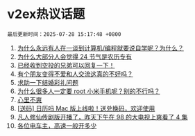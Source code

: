 # v2ex热议话题

`最后更新时间：2025-07-28 15:17:48 +0800`

1. [为什么永远有人在一谈到计算机/编程就要说自学呢？为什么？](https://www.v2ex.com/t/1148028)
1. [为什么大部分人会觉得 24 节气是农历专有](https://www.v2ex.com/t/1148014)
1. [已经收到空投的兄弟可以回复一下！](https://www.v2ex.com/t/1148150)
1. [有个朋友变得不爱和人交流这真的不好吗？](https://www.v2ex.com/t/1148055)
1. [求助一下结婚彩礼问题](https://www.v2ex.com/t/1148155)
1. [为什么很多人一定要 root 小米手机呢？别的不行吗？](https://www.v2ex.com/t/1148148)
1. [心里不爽](https://www.v2ex.com/t/1148093)
1. [[送码] 日历吗 Mac 版上线啦！送兑换码，欢迎使用](https://www.v2ex.com/t/1148006)
1. [凡人修仙传剧版开播了，昨天下午在 98 的大电视上爽看了 4 集](https://www.v2ex.com/t/1148109)
1. [各位电车主，高速一般开多少](https://www.v2ex.com/t/1148194)

